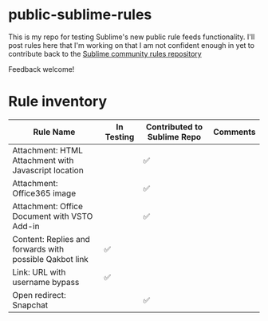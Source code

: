 # public-sublime-rules

This is my repo for testing Sublime's new public rule feeds functionality. I'll post rules here that I'm working on that I am not confident enough in yet to contribute back to the [Sublime community rules repository](https://github.com/sublime-security/sublime-rules/)

Feedback welcome!

# Rule inventory

| Rule Name                                            	| In Testing 	| Contributed to Sublime Repo 	| Comments 	|
|------------------------------------------------------	|------------	|-----------------------------	|----------	|
| Attachment: HTML Attachment with Javascript location 	|           	| ✅                            	|          	|
| Attachment: Office365 image 	|           	| ✅                            	|          	|
| Attachment: Office Document with VSTO Add-in 	|           	| ✅                            	|          	|
| Content: Replies and forwards with possible Qakbot link | ✅          	|                             	|          	|
| Link: URL with username bypass | ✅          	|                             	|          	|
| Open redirect: Snapchat|           	|   ✅                          	|          	|
